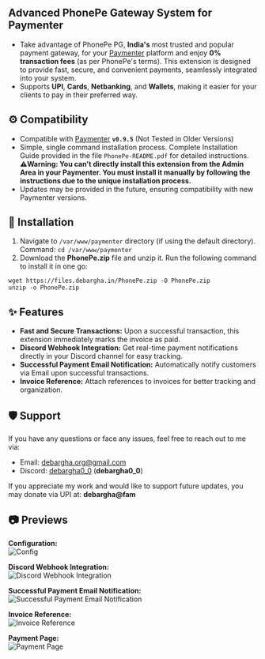 ## Advanced PhonePe Gateway System for Paymenter 
- Take advantage of PhonePe PG, **India's** most trusted and popular payment gateway, for your [Paymenter](https://github.com/paymenter) platform and enjoy **0% transaction fees** (as per PhonePe's terms). This extension is designed to provide fast, secure, and convenient payments, seamlessly integrated into your system.
- Supports **UPI**, **Cards**, **Netbanking**, and **Wallets**, making it easier for your clients to pay in their preferred way.

## ⚙️ Compatibility
- Compatible with [Paymenter](https://github.com/paymenter) **`v0.9.5`** (Not Tested in Older Versions)
- Simple, single command installation process. Complete Installation Guide provided in the file `PhonePe-README.pdf` for detailed instructions. **⚠️Warning: You can't directly install this extension from the Admin Area in your Paymenter. You must install it manually by following the instructions due to the unique installation process.**
- Updates may be provided in the future, ensuring compatibility with new Paymenter versions.

## 🧿 Installation
1. Navigate to `/var/www/paymenter` directory (if using the default directory). Command: `cd /var/www/paymenter`
2. Download the **PhonePe.zip** file and unzip it. Run the following command to install it in one go: 

```
wget https://files.debargha.in/PhonePe.zip -O PhonePe.zip
unzip -o PhonePe.zip
```


## ✨ Features
- **Fast and Secure Transactions:** Upon a successful transaction, this extension immediately marks the invoice as paid.
- **Discord Webhook Integration:** Get real-time payment notifications directly in your Discord channel for easy tracking.
- **Successful Payment Email Notification:** Automatically notify customers via Email upon successful transactions.
- **Invoice Reference:** Attach references to invoices for better tracking and organization.

## 🛡️ Support
If you have any questions or face any issues, feel free to reach out to me via:
- Email: [debargha.org@gmail.com](mailto:debargha.org@gmail.com)
- Discord: [debargha0_0](https://discord.com/users/568339466108928000) (**debargha0_0**)


If you appreciate my work and would like to support future updates, you may donate via UPI at: **debargha@fam**

## 📷 Previews
**Configuration:**<br /> ![Config](https://files.debargha.in/paymenter-extension-phonepe/config.png)

**Discord Webhook Integration:**<br /> ![Discord Webhook Integration](https://files.debargha.in/paymenter-extension-phonepe/webhook.png)

**Successful Payment Email Notification:**<br /> ![Successful Payment Email Notification](https://files.debargha.in/paymenter-extension-phonepe/email.png)

**Invoice Reference:** <br /> ![Invoice Reference](https://files.debargha.in/paymenter-extension-phonepe/reference.png)

**Payment Page:** <br /> ![Payment Page](https://files.debargha.in/paymenter-extension-phonepe/payment.png)
